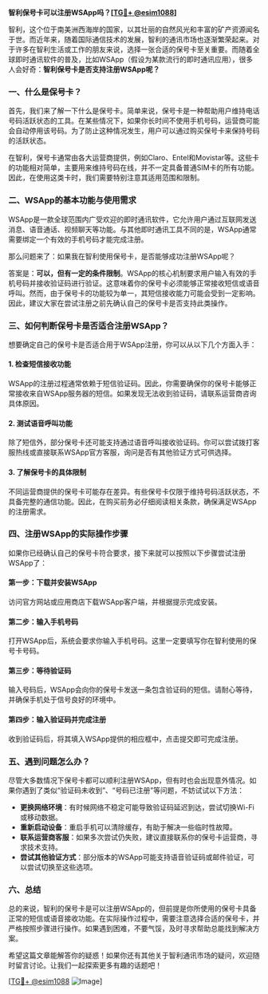 **智利保号卡可以注册WSApp吗？[[TG💪+ @esim1088](https://t.me/s/esim1088)]**

智利，这个位于南美洲西海岸的国家，以其壮丽的自然风光和丰富的矿产资源闻名于世。而近年来，随着国际通信技术的发展，智利的通讯市场也逐渐繁荣起来。对于许多在智利生活或工作的朋友来说，选择一张合适的保号卡至关重要。而随着全球即时通讯软件的普及，比如WSApp（假设为某款流行的即时通讯应用），很多人会好奇：**智利保号卡是否支持注册WSApp呢？**

### 一、什么是保号卡？

首先，我们来了解一下什么是保号卡。简单来说，保号卡是一种帮助用户维持电话号码活跃状态的工具。在某些情况下，如果你长时间不使用手机号码，运营商可能会自动停用该号码。为了防止这种情况发生，用户可以通过购买保号卡来保持号码的活跃状态。

在智利，保号卡通常由各大运营商提供，例如Claro、Entel和Movistar等。这些卡的功能相对简单，主要用来维持号码在线，并不一定具备普通SIM卡的所有功能。因此，在使用这类卡时，我们需要特别注意其适用范围和限制。

### 二、WSApp的基本功能与使用需求

WSApp是一款全球范围内广受欢迎的即时通讯软件，它允许用户通过互联网发送消息、语音通话、视频聊天等功能。与其他即时通讯工具不同的是，WSApp通常需要绑定一个有效的手机号码才能完成注册。

那么问题来了：如果我在智利使用保号卡，是否能够成功注册WSApp呢？

答案是：**可以，但有一定的条件限制**。WSApp的核心机制要求用户输入有效的手机号码并接收验证码进行验证。这意味着你的保号卡必须能够正常接收短信或语音呼叫。然而，由于保号卡的功能较为单一，其短信接收能力可能会受到一定影响。因此，建议大家在尝试注册之前先确认自己的保号卡是否支持此类操作。

### 三、如何判断保号卡是否适合注册WSApp？

想要确定自己的保号卡是否适合用于WSApp注册，你可以从以下几个方面入手：

#### 1. **检查短信接收功能**
   WSApp的注册过程通常依赖于短信验证码。因此，你需要确保你的保号卡能够正常接收来自WSApp服务器的短信。如果发现无法收到验证码，请联系运营商咨询具体原因。

#### 2. **测试语音呼叫功能**
   除了短信外，部分保号卡还可能支持通过语音呼叫接收验证码。你可以尝试拨打客服热线或直接联系WSApp官方客服，询问是否有其他验证方式可供选择。

#### 3. **了解保号卡的具体限制**
   不同运营商提供的保号卡可能存在差异。有些保号卡仅限于维持号码活跃状态，不具备完整的通信功能。因此，在购买前务必仔细阅读相关条款，确保满足WSApp的注册需求。

### 四、注册WSApp的实际操作步骤

如果你已经确认自己的保号卡符合要求，接下来就可以按照以下步骤尝试注册WSApp了：

#### 第一步：下载并安装WSApp
   访问官方网站或应用商店下载WSApp客户端，并根据提示完成安装。

#### 第二步：输入手机号码
   打开WSApp后，系统会要求你输入手机号码。这里一定要填写你在智利使用的保号卡号码。

#### 第三步：等待验证码
   输入号码后，WSApp会向你的保号卡发送一条包含验证码的短信。请耐心等待，并确保手机处于信号良好的环境中。

#### 第四步：输入验证码并完成注册
   收到验证码后，将其填入WSApp提供的相应框中，点击提交即可完成注册。

### 五、遇到问题怎么办？

尽管大多数情况下保号卡都可以顺利注册WSApp，但有时也会出现意外情况。如果你遇到了类似“验证码未收到”、“号码已注册”等问题，不妨试试以下方法：

- **更换网络环境**：有时候网络不稳定可能导致验证码延迟到达，尝试切换Wi-Fi或移动数据。
- **重新启动设备**：重启手机可以清除缓存，有助于解决一些临时性故障。
- **联系运营商客服**：如果多次尝试仍失败，建议直接联系你的保号卡运营商，寻求技术支持。
- **尝试其他验证方式**：部分版本的WSApp可能支持语音验证码或邮件验证，可以尝试切换至这些选项。

### 六、总结

总的来说，智利的保号卡是可以注册WSApp的，但前提是你所使用的保号卡具备正常的短信或语音接收功能。在实际操作过程中，需要注意选择合适的保号卡，并严格按照步骤进行操作。如果遇到困难，不要气馁，及时寻求帮助总能找到解决方案。

希望这篇文章能解答你的疑惑！如果你还有其他关于智利通讯市场的疑问，欢迎随时留言讨论。让我们一起探索更多有趣的话题吧！

[[TG💪+ @esim1088](https://t.me/s/esim1088) ![Image](https://i.postimg.cc/4NQfJmqS/Snipaste-2025-05-13-00-14-12.png)]